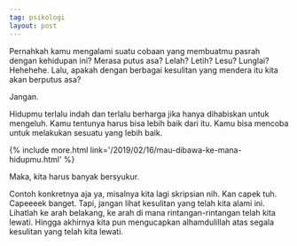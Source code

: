 ```yaml
---
tag: psikologi
layout: post
---
```


Pernahkah kamu mengalami suatu cobaan yang membuatmu pasrah dengan kehidupan ini? Merasa putus asa? Lelah? Letih? Lesu? Lunglai? Hehehehe. Lalu, apakah dengan berbagai kesulitan yang mendera itu kita akan berputus asa?

Jangan.

Hidupmu terlalu indah dan terlalu berharga jika hanya dihabiskan untuk mengeluh. Kamu tentunya harus bisa lebih baik dari itu. Kamu bisa mencoba untuk melakukan sesuatu yang lebih baik.

{% include more.html link='/2019/02/16/mau-dibawa-ke-mana-hidupmu.html' %}

Maka, kita harus banyak bersyukur. 

Contoh konkretnya aja ya, misalnya kita lagi skripsian nih. Kan capek tuh. Capeeeek banget. Tapi, jangan lihat kesulitan yang telah kita alami ini. Lihatlah ke arah belakang, ke arah di mana rintangan-rintangan telah kita lewati. Hingga akhirnya kita pun mengucapkan alhamdulillah atas segala kesulitan yang telah kita lewati.